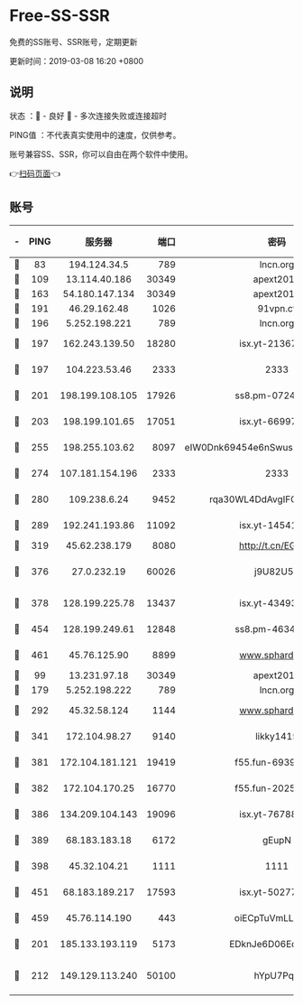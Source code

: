 # Free-SS-SSR

免费的SS账号、SSR账号，定期更新

更新时间：2019-03-08 16:20 +0800

## 说明

状态     ：🙂 - 良好 🙁 - 多次连接失败或连接超时

PING值   ：不代表真实使用中的速度，仅供参考。

账号兼容SS、SSR，你可以自由在两个软件中使用。

👉[扫码页面](https://liesauer.github.io/Free-SS-SSR/)👈

## 账号

|-|PING|服务器|端口|密码|加密方式|区域|
|:----:|:----:|:-----:|-----:|:----:|:----:|:----:|
|🙂|83|194.124.34.5|789|lncn.org|rc4|JP|
|🙂|109|13.114.40.186|30349|apext2019|chacha20|JP|
|🙂|163|54.180.147.134|30349|apext2019|chacha20|KR|
|🙂|191|46.29.162.48|1026|91vpn.cf|rc4-md5|RU|
|🙂|196|5.252.198.221|789|lncn.org|rc4|JP|
|🙂|197|162.243.139.50|18280|isx.yt-21367696|aes-256-cfb|US|
|🙂|197|104.223.53.46|2333|2333|aes-256-cfb|US|
|🙂|201|198.199.108.105|17926|ss8.pm-07244383|aes-256-cfb|US|
|🙂|203|198.199.101.65|17051|isx.yt-66997897|aes-256-cfb|US|
|🙂|255|198.255.103.62|8097|eIW0Dnk69454e6nSwuspv9DmS201tQ0D|aes-256-cfb|US|
|🙂|274|107.181.154.196|2333|2333|aes-256-cfb|US|
|🙂|280|109.238.6.24|9452|rqa30WL4DdAvgIFG6Fs3znzTa|aes-256-cfb|FR|
|🙂|289|192.241.193.86|11092|isx.yt-14541692|aes-256-cfb|US|
|🙂|319|45.62.238.179|8080|http://t.cn/EGJIyrl|rc4-md5|CA|
|🙂|376|27.0.232.19|60026|j9U82U53|xchacha20-ietf-poly1305|HK|
|🙂|378|128.199.225.78|13437|isx.yt-43493369|aes-256-cfb|SG|
|🙂|454|128.199.249.61|12848|ss8.pm-46346363|aes-256-cfb|SG|
|🙂|461|45.76.125.90|8899|www.sphard.com|aes-256-cfb|AU|
|🙂|99|13.231.97.18|30349|apext2019|chacha20|JP|
|🙂|179|5.252.198.222|789|lncn.org|rc4|JP|
|🙂|292|45.32.58.124|1144|www.sphard.com|aes-256-cfb|JP|
|🙂|341|172.104.98.27|9140|likky1415|aes-256-cfb|JP|
|🙂|381|172.104.181.121|19419|f55.fun-69397785|aes-256-cfb|SG|
|🙂|382|172.104.170.25|16770|f55.fun-20256813|aes-256-cfb|SG|
|🙂|386|134.209.104.143|19096|isx.yt-76788888|aes-256-cfb|SG|
|🙂|389|68.183.183.18|6172|gEupN|aes-256-cfb|SG|
|🙂|398|45.32.104.21|1111|1111|aes-256-cfb|SG|
|🙂|451|68.183.189.217|17593|isx.yt-50277837|aes-256-cfb|SG|
|🙂|459|45.76.114.190|443|oiECpTuVmLLxk4Ts|aes-256-cfb|AU|
|🙁|201|185.133.193.119|5173|EDknJe6D06EoWDaw|aes-256-cfb|US|
|🙁|212|149.129.113.240|50100|hYpU7PqP|chacha20-ietf-poly1305|CN|
